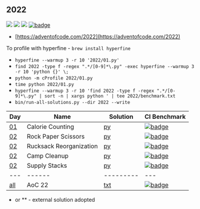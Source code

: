 ## 2022

![](https://img.shields.io/badge/stars%20⭐-6-yellow)
![](https://img.shields.io/badge/days%20completed-3-red)
![](https://img.shields.io/badge/day%20📅-3-blue)
[![badge](https://img.shields.io/endpoint?url=https://gist.githubusercontent.com/EvgeniGordeev/13c6cac3c39702cdcb9cc169b66c3210/raw/runtime-badge-2022-all.json)](https://github.com/EvgeniGordeev/adventofcode/actions/workflows/ci2022.yaml)

* [https://adventofcode.com/2022](https://adventofcode.com/2022)

To profile with hyperfine - ```brew install hyperfine```

* ```hyperfine --warmup 3 -r 10 '2022/01.py'```
* ```find 2022 -type f -regex ".*/[0-9]*\.py" -exec hyperfine --warmup 3 -r 10 'python {}' \;```
* ```python -m cProfile 2022/01.py```
* ```time python 2022/01.py```
* ```hyperfine --warmup 3 -r 10 'find 2022 -type f -regex ".*/[0-9]*\.py" | sort -n | xargs python ' | tee 2022/benchmark.txt```
* ```bin/run-all-solutions.py --dir 2022 --write```

| Day                                       | Name                    | Solution                | CI Benchmark                                                                                                                                                                                                                                   |
|-------------------------------------------|-------------------------|-------------------------|------------------------------------------------------------------------------------------------------------------------------------------------------------------------------------------------------------------------------------------------|
| [01](https://adventofcode.com/2022/day/1) | Calorie Counting        | [py](2022/01.py)        | [![badge](https://img.shields.io/endpoint?url=https://gist.githubusercontent.com/EvgeniGordeev/13c6cac3c39702cdcb9cc169b66c3210/raw/runtime-badge-2022-01.json)](https://github.com/EvgeniGordeev/adventofcode/actions/workflows/ci2022.yaml)  |
| [02](https://adventofcode.com/2022/day/2) | Rock Paper Scissors     | [py](2022/02.py)        | [![badge](https://img.shields.io/endpoint?url=https://gist.githubusercontent.com/EvgeniGordeev/13c6cac3c39702cdcb9cc169b66c3210/raw/runtime-badge-2022-02.json)](https://github.com/EvgeniGordeev/adventofcode/actions/workflows/ci2022.yaml)  |
| [02](https://adventofcode.com/2022/day/3) | Rucksack Reorganization | [py](2022/03.py)        | [![badge](https://img.shields.io/endpoint?url=https://gist.githubusercontent.com/EvgeniGordeev/13c6cac3c39702cdcb9cc169b66c3210/raw/runtime-badge-2022-03.json)](https://github.com/EvgeniGordeev/adventofcode/actions/workflows/ci2022.yaml)  |
| [02](https://adventofcode.com/2022/day/4) | Camp Cleanup            | [py](2022/04.py)        | [![badge](https://img.shields.io/endpoint?url=https://gist.githubusercontent.com/EvgeniGordeev/13c6cac3c39702cdcb9cc169b66c3210/raw/runtime-badge-2022-04.json)](https://github.com/EvgeniGordeev/adventofcode/actions/workflows/ci2022.yaml)  |
| [02](https://adventofcode.com/2022/day/5) | Supply Stacks           | [py](2022/05.py)        | [![badge](https://img.shields.io/endpoint?url=https://gist.githubusercontent.com/EvgeniGordeev/13c6cac3c39702cdcb9cc169b66c3210/raw/runtime-badge-2022-05.json)](https://github.com/EvgeniGordeev/adventofcode/actions/workflows/ci2022.yaml)  |
| ---                                       | ------                  | ---------               | ---                                                                                                                                                                                                                                            |
| [all](https://adventofcode.com/2022)      | AoC 22                  | [txt](2022/answers.txt) | [![badge](https://img.shields.io/endpoint?url=https://gist.githubusercontent.com/EvgeniGordeev/13c6cac3c39702cdcb9cc169b66c3210/raw/runtime-badge-2022-all.json)](https://github.com/EvgeniGordeev/adventofcode/actions/workflows/ci2022.yaml) |

* or ** - external solution adopted
